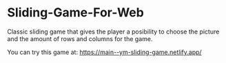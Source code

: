 # Sliding-Game-For-Web
Classic sliding game that gives the player a posibility to choose the picture and the amount of rows and columns for the game.

You can try this game at: https://main--ym-sliding-game.netlify.app/

